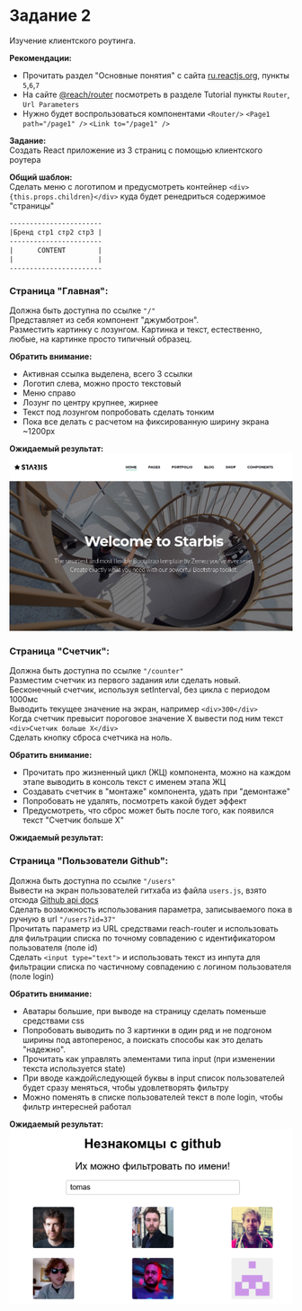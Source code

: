 # Задание 2

Изучение клиентского роутинга.  

**Рекомендации:**  
- Прочитать раздел "Основные понятия" с сайта [ru.reactjs.org](https://ru.reactjs.org), пункты `5`,`6`,`7`
- На сайте [@reach/router](https://reach.tech/router) посмотреть в разделе Tutorial пункты `Router`, `Url Parameters`
- Нужно будет воспрользоваться компонентами `<Router/>` `<Page1 path="/page1" />` `<Link to="/page1" />`  

**Задание:**  
Создать React приложение из 3 страниц с помощью клиентского роутера   

**Общий шаблон:**   
Сделать меню с логотипом и предусмотреть контейнер `<div>{this.props.children}</div>` куда будет ренедриться содержимое "страницы"

```
-----------------------
|Бренд стр1 стр2 стр3 |
-----------------------
|      CONTENT        |
|                     |
-----------------------
```


### Страница "Главная":
Должна быть доступна по ссылке `"/"`  
Представляет из себя компонент "джумботрон".    
Разместить картинку с лозунгом. Картинка и текст, естественно, любые, на картинке просто типичный образец.    

**Обратить внимание:**
- Активная ссылка выделена, всего 3 ссылки  
- Логотип слева, можно просто текстовый  
- Меню справо  
- Лозунг по центру крупнее, жирнее
- Текст под лозунгом попробовать сделать тонким
- Пока все делать с расчетом на фиксированную ширину экрана ~1200px

**Ожидаемый результат:**
![](jumbo.png)

### Страница "Счетчик":
Должна быть доступна по ссылке `"/counter"`  
Разместим счетчик из первого задания или сделать новый.  
Бесконечный счетчик, используя setInterval, без цикла с периодом 1000мс    
Выводить текущее значение на экран, например `<div>300</div>`  
Когда счетчик превысит пороговое значение Х вывести под ним текст `<div>Счетчик больше Х</div>`  
Сделать кнопку сброса счетчика на ноль.  

**Обратить внимание:**  
- Прочитать про жизненный цикл (ЖЦ) компонента, можно на каждом этапе выводить в консоль текст с именем этапа ЖЦ
- Создавать счетчик в "монтаже" компонента, удать при "демонтаже"
- Попробовать не удалять, посмотреть какой будет эффект 
- Предусмотреть, что сброс может быть после того, как появился текст "Счетчик больше Х"

**Ожидаемый результат:**

### Страница "Пользователи Github":
Должна быть доступна по ссылке `"/users"`  
Вывести на экран пользователей гитхаба из файла `users.js`, взято отсюда [Github api docs](https://developer.github.com/v3/users/#get-all-users)  
Сделать возможность использования параметра, записываемого пока в ручную в url `"/users?id=37"`  
Прочитать параметр из URL средствами reach-router и использовать для фильтрации списка по точному совпадению с идентификатором пользователя (поле id)  
Сделать `<input type="text">` и использовать текст из инпута для фильтрации списка по частичному совпадению с логином пользователя (поле login)  

**Обратить внимание:** 
- Аватары большие, при выводе на страницу сделать поменьше средствами css 
- Попробовать выводить по 3 картинки в один ряд и не подгоном ширины под автоперенос, а поискать способы как это делать "надежно".
- Прочитать как управлять элементами типа input (при изменении текста используется state)
- При вводе каждой\следующей буквы в input список пользователей будет сразу меняться, чтобы удовлетворять фильтру
- Можно поменять в списке пользователей текст в поле login, чтобы фильтр интересней работал 

**Ожидаемый результат:**
![](3cols.png)


